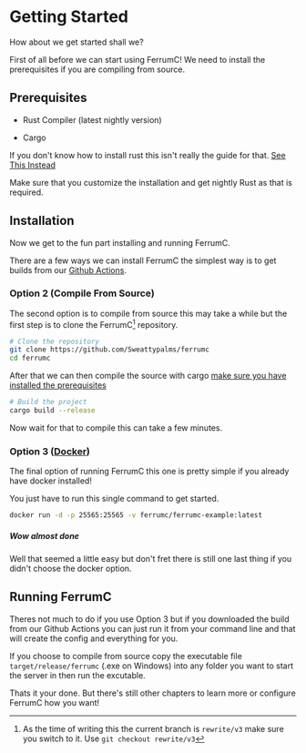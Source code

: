 # Getting Started

How about we get started shall we?

First of all before we can start using FerrumC! We need to install the prerequisites if you are compiling from source.

## Prerequisites

- Rust Compiler (latest nightly version)

- Cargo

If you don't know how to install rust this isn't really the guide for that.
[See This Instead](https://www.rust-lang.org/tools/install)

Make sure that you customize the installation and get nightly Rust as that is required.

## Installation

Now we get to the fun part installing and running FerrumC.

There are a few ways we can install FerrumC the simplest way is to get builds from our [Github Actions](https://github.com/ferrumc-rs/ferrumc/actions?query=branch%3Arewrite%2Fv3).

### Option 2 (Compile From Source)

The second option is to compile from source this may take a while but the first step is to clone the FerrumC[^1] repository.

```bash
# Clone the repository
git clone https://github.com/Sweattypalms/ferrumc
cd ferrumc
```

After that we can then compile the source with cargo
[make sure you have installed the prerequisites](#prerequisites)

```bash
# Build the project
cargo build --release
```

Now wait for that to compile this can take a few minutes.

### Option 3 ([Docker](https://www.docker.com/))

The final option of running FerrumC this one is pretty simple if you already have docker installed!

You just have to run this single command to get started.

```bash
docker run -d -p 25565:25565 -v ferrumc/ferrumc-example:latest
```

##### Wow almost done

Well that seemed a little easy but don't fret there is still one last thing
if you didn't choose the docker option.

## Running FerrumC

Theres not much to do if you use Option 3 but if you downloaded the build from our Github Actions you can just
run it from your command line and that will create the config and everything for you.

If you choose to compile from source copy the executable file `target/release/ferrumc` (.exe on Windows)
into any folder you want to start the server in then run the excutable.

Thats it your done. But there's still other chapters to learn more or configure FerrumC how you want!

[^1]: As the time of writing this the current branch is `rewrite/v3` make sure you switch to it. Use `git checkout rewrite/v3`

